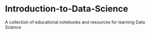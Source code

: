 # Introduction-to-Data-Science
A collection of educational notebooks and resources for learning Data Science 
